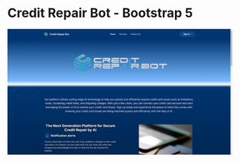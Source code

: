 # Credit Repair Bot - Bootstrap 5

![alt text](https://github.com/HashJProgramming/Credit-Repair-Bot/raw/master/screenshot.png)

